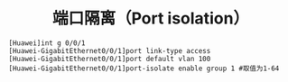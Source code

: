 # <center>端口隔离（Port isolation）</center>

``` execline
[Huawei]int g 0/0/1
[Huawei-GigabitEthernet0/0/1]port link-type access 
[Huawei-GigabitEthernet0/0/1]port default vlan 100
[Huawei-GigabitEthernet0/0/1]port-isolate enable group 1 #取值为1-64
```
